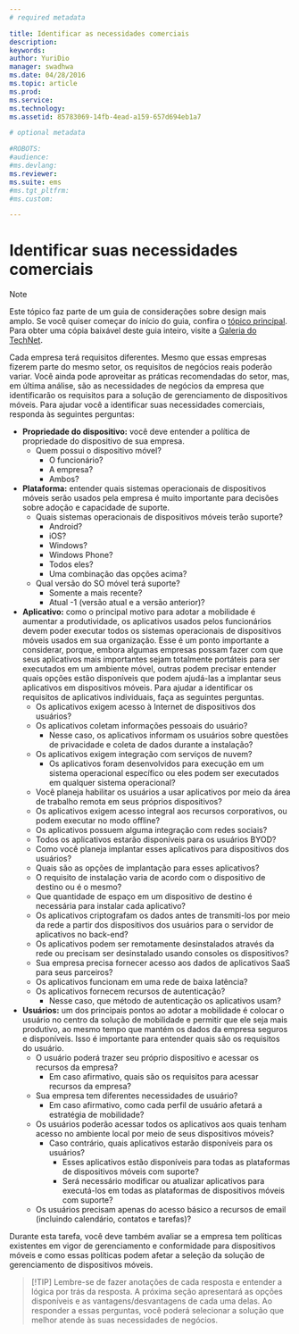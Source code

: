 ```yaml
---
# required metadata

title: Identificar as necessidades comerciais
description:
keywords:
author: YuriDio
manager: swadhwa
ms.date: 04/28/2016
ms.topic: article
ms.prod:
ms.service:
ms.technology:
ms.assetid: 85783069-14fb-4ead-a159-657d694eb1a7

# optional metadata

#ROBOTS:
#audience:
#ms.devlang:
ms.reviewer: 
ms.suite: ems
#ms.tgt_pltfrm:
#ms.custom:

---
```


# Identificar suas necessidades comerciais

>[!NOTE]
>Este tópico faz parte de um guia de considerações sobre design mais amplo. Se você quiser começar do início do guia, confira o [tópico principal](mdm-design-considerations-guide.md). Para obter uma cópia baixável deste guia inteiro, visite a [Galeria do TechNet](https://gallery.technet.microsoft.com/Mobile-Device-Management-7d401582).

Cada empresa terá requisitos diferentes. Mesmo que essas empresas fizerem parte do mesmo setor, os requisitos de negócios reais poderão variar. Você ainda pode aproveitar as práticas recomendadas do setor, mas, em última análise, são as necessidades de negócios da empresa que identificarão os requisitos para a solução de gerenciamento de dispositivos móveis. 
Para ajudar você a identificar suas necessidades comerciais, responda às seguintes perguntas:

- **Propriedade do dispositivo:** você deve entender a política de propriedade do dispositivo de sua empresa.
    - Quem possui o dispositivo móvel? 
        - O funcionário?
        - A empresa?  
        - Ambos?
- **Plataforma:** entender quais sistemas operacionais de dispositivos móveis serão usados pela empresa é muito importante para decisões sobre adoção e capacidade de suporte.
    - Quais sistemas operacionais de dispositivos móveis terão suporte?
        - Android?
        - iOS?
        - Windows?
        - Windows Phone?
        - Todos eles?
        - Uma combinação das opções acima?
    - Qual versão do SO móvel terá suporte?
        - Somente a mais recente?
        - Atual -1 (versão atual e a versão anterior)?
- **Aplicativo:** como o principal motivo para adotar a mobilidade é aumentar a produtividade, os aplicativos usados pelos funcionários devem poder executar todos os sistemas operacionais de dispositivos móveis usados em sua organização. Esse é um ponto importante a considerar, porque, embora algumas empresas possam fazer com que seus aplicativos mais importantes sejam totalmente portáteis para ser executados em um ambiente móvel, outras podem precisar entender quais opções estão disponíveis que podem ajudá-las a implantar seus aplicativos em dispositivos móveis. Para ajudar a identificar os requisitos de aplicativos individuais, faça as seguintes perguntas.
    - Os aplicativos exigem acesso à Internet de dispositivos dos usuários? 
    - Os aplicativos coletam informações pessoais do usuário?
        - Nesse caso, os aplicativos informam os usuários sobre questões de privacidade e coleta de dados durante a instalação?
    - Os aplicativos exigem integração com serviços de nuvem?
        - Os aplicativos foram desenvolvidos para execução em um sistema operacional específico ou eles podem ser executados em qualquer sistema operacional?
    - Você planeja habilitar os usuários a usar aplicativos por meio da área de trabalho remota em seus próprios dispositivos?
    - Os aplicativos exigem acesso integral aos recursos corporativos, ou podem executar no modo offline?
    - Os aplicativos possuem alguma integração com redes sociais?
    - Todos os aplicativos estarão disponíveis para os usuários BYOD?
    - Como você planeja implantar esses aplicativos para dispositivos dos usuários?
    - Quais são as opções de implantação para esses aplicativos?
    - O requisito de instalação varia de acordo com o dispositivo de destino ou é o mesmo?
    - Que quantidade de espaço em um dispositivo de destino é necessária para instalar cada aplicativo? 
    - Os aplicativos criptografam os dados antes de transmiti-los por meio da rede a partir dos dispositivos dos usuários para o servidor de aplicativos no back-end?
    - Os aplicativos podem ser remotamente desinstalados através da rede ou precisam ser desinstalado usando consoles os dispositivos?
    - Sua empresa precisa fornecer acesso aos dados de aplicativos SaaS para seus parceiros?
    - Os aplicativos funcionam em uma rede de baixa latência? 
    - Os aplicativos fornecem recursos de autenticação?
        - Nesse caso, que método de autenticação os aplicativos usam?
- **Usuários:** um dos principais pontos ao adotar a mobilidade é colocar o usuário no centro da solução de mobilidade e permitir que ele seja mais produtivo, ao mesmo tempo que mantém os dados da empresa seguros e disponíveis. Isso é importante para entender quais são os requisitos do usuário.
    - O usuário poderá trazer seu próprio dispositivo e acessar os recursos da empresa?
        - Em caso afirmativo, quais são os requisitos para acessar recursos da empresa?
    - Sua empresa tem diferentes necessidades de usuário?
        - Em caso afirmativo, como cada perfil de usuário afetará a estratégia de mobilidade?
    - Os usuários poderão acessar todos os aplicativos aos quais tenham acesso no ambiente local por meio de seus dispositivos móveis?
        - Caso contrário, quais aplicativos estarão disponíveis para os usuários?
            - Esses aplicativos estão disponíveis para todas as plataformas de dispositivos móveis com suporte?
            - Será necessário modificar ou atualizar aplicativos para executá-los em todas as plataformas de dispositivos móveis com suporte?
    - Os usuários precisam apenas do acesso básico a recursos de email (incluindo calendário, contatos e tarefas)?

Durante esta tarefa, você deve também avaliar se a empresa tem políticas existentes em vigor de gerenciamento e conformidade para dispositivos móveis e como essas políticas podem afetar a seleção da solução de gerenciamento de dispositivos móveis.

>[!TIP] Lembre-se de fazer anotações de cada resposta e entender a lógica por trás da resposta. A próxima seção apresentará as opções disponíveis e as vantagens/desvantagens de cada uma delas.  Ao responder a essas perguntas, você poderá selecionar a solução que melhor atende às suas necessidades de negócios.




<!--HONumber=Apr16_HO2-->



